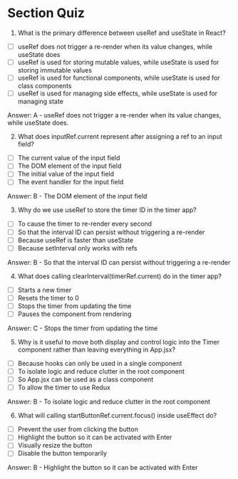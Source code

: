 # Section Quiz

1. What is the primary difference between useRef and useState in React?

- [ ] useRef does not trigger a re-render when its value changes, while useState does
- [ ] useRef is used for storing mutable values, while useState is used for storing immutable values
- [ ] useRef is used for functional components, while useState is used for class components
- [ ] useRef is used for managing side effects, while useState is used for managing state

Answer: A - useRef does not trigger a re-render when its value changes, while useState does.

2. What does inputRef.current represent after assigning a ref to an input field?

- [ ] The current value of the input field
- [ ] The DOM element of the input field
- [ ] The initial value of the input field
- [ ] The event handler for the input field

Answer: B - The DOM element of the input field

3. Why do we use useRef to store the timer ID in the timer app?

- [ ] To cause the timer to re-render every second
- [ ] So that the interval ID can persist without triggering a re-render
- [ ] Because useRef is faster than useState
- [ ] Because setInterval only works with refs

Answer: B - So that the interval ID can persist without triggering a re-render

4. What does calling clearInterval(timerRef.current) do in the timer app?

- [ ] Starts a new timer
- [ ] Resets the timer to 0
- [ ] Stops the timer from updating the time
- [ ] Pauses the component from rendering

Answer: C - Stops the timer from updating the time

5. Why is it useful to move both display and control logic into the Timer component rather than leaving everything in App.jsx?

- [ ] Because hooks can only be used in a single component
- [ ] To isolate logic and reduce clutter in the root component
- [ ] So App.jsx can be used as a class component
- [ ] To allow the timer to use Redux

Answer: B - To isolate logic and reduce clutter in the root component

6. What will calling startButtonRef.current.focus() inside useEffect do?

- [ ] Prevent the user from clicking the button
- [ ] Highlight the button so it can be activated with Enter
- [ ] Visually resize the button
- [ ] Disable the button temporarily

Answer: B - Highlight the button so it can be activated with Enter
